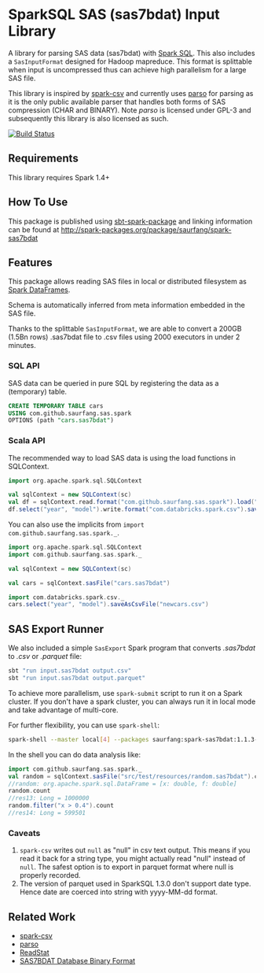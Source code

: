 # SparkSQL SAS (sas7bdat) Input Library

A library for parsing SAS data (sas7bdat) with [Spark SQL](http://spark.apache.org/docs/latest/sql-programming-guide.html).
This also includes a `SasInputFormat` designed for Hadoop mapreduce. This format is splittable when input is uncompressed 
thus can achieve high parallelism for a large SAS file.

This library is inspired by [spark-csv](https://github.com/databricks/spark-csv) and 
currently uses [parso](http://scitouch.net/opensource/parso) for parsing as it is the only public available parser
that handles both forms of SAS compression (CHAR and BINARY). Note *parso* is licensed under GPL-3 and subsequently
this library is also licensed as such.

[![Build Status](https://travis-ci.org/saurfang/spark-sas7bdat.svg?branch=master)](https://travis-ci.org/saurfang/spark-sas7bdat)

## Requirements

This library requires Spark 1.4+

## How To Use

This package is published using [sbt-spark-package](https://github.com/databricks/sbt-spark-package) and 
linking information can be found at http://spark-packages.org/package/saurfang/spark-sas7bdat

## Features

This package allows reading SAS files in local or distributed filesystem as 
[Spark DataFrames](https://spark.apache.org/docs/1.3.0/sql-programming-guide.html).

Schema is automatically inferred from meta information embedded in the SAS file.

Thanks to the splittable `SasInputFormat`, we are able to convert a 200GB (1.5Bn rows) .sas7bdat file 
to .csv files using 2000 executors in under 2 minutes.

### SQL API
SAS data can be queried in pure SQL by registering the data as a (temporary) table.

```sql
CREATE TEMPORARY TABLE cars
USING com.github.saurfang.sas.spark
OPTIONS (path "cars.sas7bdat")
```

### Scala API
The recommended way to load SAS data is using the load functions in SQLContext.

```scala
import org.apache.spark.sql.SQLContext

val sqlContext = new SQLContext(sc)
val df = sqlContext.read.format("com.github.saurfang.sas.spark").load("cars.sas7bdat")
df.select("year", "model").write.format("com.databricks.spark.csv").save("newcars.csv")
```

You can also use the implicits from `import com.github.saurfang.sas.spark._`.

```scala
import org.apache.spark.sql.SQLContext
import com.github.saurfang.sas.spark._

val sqlContext = new SQLContext(sc)

val cars = sqlContext.sasFile("cars.sas7bdat")

import com.databricks.spark.csv._
cars.select("year", "model").saveAsCsvFile("newcars.csv")
```

## SAS Export Runner
We also included a simple `SasExport` Spark program that converts *.sas7bdat* to *.csv* or *.parquet* file:

```bash
sbt "run input.sas7bdat output.csv"
sbt "run input.sas7bdat output.parquet"
```

To achieve more parallelism, use `spark-submit` script to run it on a Spark cluster. If you don't have a spark
cluster, you can always run it in local mode and take advantage of multi-core.

For further flexibility, you can use `spark-shell`:

```bash
spark-shell --master local[4] --packages saurfang:spark-sas7bdat:1.1.3-s_2.10
```
 
In the shell you can do data analysis like:

```scala
import com.github.saurfang.sas.spark._
val random = sqlContext.sasFile("src/test/resources/random.sas7bdat").cache
//random: org.apache.spark.sql.DataFrame = [x: double, f: double]
random.count
//res13: Long = 1000000
random.filter("x > 0.4").count
//res14: Long = 599501
```

### Caveats

1. `spark-csv` writes out `null` as "null" in csv text output. This means if you read it back for a string type,
you might actually read "null" instead of `null`. The safest option is to export in parquet format where
null is properly recorded.
2. The version of parquet used in SparkSQL 1.3.0 don't support date type. Hence date are coerced into
string with yyyy-MM-dd format.

## Related Work

* [spark-csv](https://github.com/databricks/spark-csv)
* [parso](http://scitouch.net/opensource/parso)
* [ReadStat](https://github.com/WizardMac/ReadStat)
* [SAS7BDAT Database Binary Format](http://www2.uaem.mx/r-mirror/web/packages/sas7bdat/vignettes/sas7bdat.pdf)
